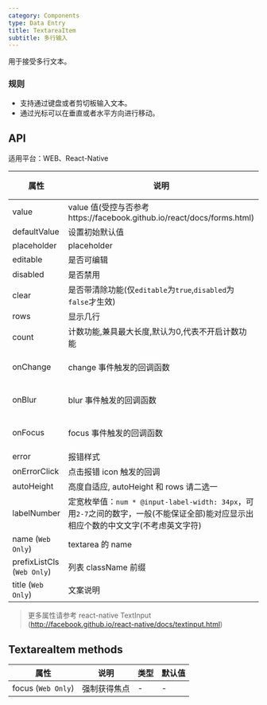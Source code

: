 ```yaml
---
category: Components
type: Data Entry
title: TextareaItem
subtitle: 多行输入
---
```



用于接受多行文本。

### 规则
- 支持通过键盘或者剪切板输入文本。
- 通过光标可以在垂直或者水平方向进行移动。


## API

适用平台：WEB、React-Native

属性 | 说明 | 类型 | 默认值
----|-----|------|------
| value    | value 值(受控与否参考https://facebook.github.io/react/docs/forms.html)  | String |  无  |
| defaultValue    | 设置初始默认值        | String |  -  |
| placeholder      | placeholder        | String | ''  |
| editable    | 是否可编辑        | bool |  true  |
| disabled    | 是否禁用        | bool |  false  |
| clear      |  是否带清除功能(仅`editable`为`true`,`disabled`为`false`才生效) | bool | false  |
| rows      |   显示几行      | number |   1 |
| count      |  计数功能,兼具最大长度,默认为0,代表不开启计数功能      | number | -  |
| onChange    | change 事件触发的回调函数 | (val: string): void |  -  |
| onBlur     | blur 事件触发的回调函数 | (val: string): void |   -  |
| onFocus    | focus 事件触发的回调函数 | (val: string): void |  -  |
| error       | 报错样式        | bool |  false  |
| onErrorClick       | 点击报错 icon 触发的回调   | (): void |  无  |
| autoHeight       | 高度自适应, autoHeight 和 rows 请二选一    | bool  | false  |
| labelNumber  | 定宽枚举值：`num * @input-label-width: 34px`，可用`2-7`之间的数字，一般(不能保证全部)能对应显示出相应个数的中文文字(不考虑英文字符) | number | `5` |
| name (`Web Only`)    | textarea 的 name       | String |   -  |
| prefixListCls (`Web Only`)    |   列表 className 前缀      | String |  `am-list`  |
| title (`Web Only`)    | 文案说明        | String/node |  '' |

> 更多属性请参考 react-native TextInput (http://facebook.github.io/react-native/docs/textinput.html)


## TextareaItem methods

属性 | 说明 | 类型 | 默认值
----|-----|------|------
| focus (`Web Only`)    | 强制获得焦点  | - |  -  |
